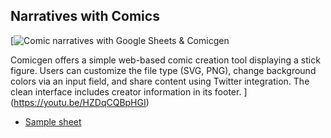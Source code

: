## Narratives with Comics

[![Comic narratives with Google Sheets & Comicgen](https://i.ytimg.com/vi/HZDqCQBpHGI/sddefault.jpg)

Comicgen offers a simple web-based comic creation tool displaying a stick figure. Users can customize the file type (SVG, PNG), change background colors via an input field, and share content using Twitter integration. The clean interface includes creator information in its footer.
](https://youtu.be/HZDqCQBpHGI)

- [Sample sheet](https://docs.google.com/spreadsheets/d/1b0DOfJnnx6MFcN955YqRqYafLb8XrH-zqtLaK2h5kkc/edit#gid=1534638946)
